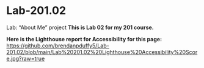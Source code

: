 # Lab-201.02
Lab: “About Me” project
**This is Lab 02 for my 201 course.**

**Here is the Lighthouse report for Accessibility for this page:**
https://github.com/brendanpduffy5/Lab-201.02/blob/main/Lab%20201.02%20Lighthouse%20Accessibility%20Score.jpg?raw=true
